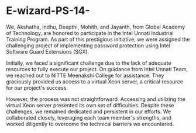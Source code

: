 # E-wizard-PS-14-
We, Akshatha, Indhu, Deepthi, Mohith, and Jayanth, from Global Academy of Technology, are honored to participate in the Intel Unnati Industrial Training Program. As part of this prestigious initiative, we were assigned the challenging project of implementing password protection using Intel Software Guard Extensions (SGX).

Initially, we faced a significant challenge due to the lack of adequate resources to fully execute our project. On guidance from Intel Unnati Team, we reached out to NITTE Meenakshi College for assistance. They graciously provided us access to a virtual Xeon server, a critical resource for our project's success.

However, the process was not straightforward. Accessing and utilizing the virtual Xeon server presented its own set of difficulties. Despite these challenges, we remained dedicated and persistent in our efforts. We collaborated closely, leveraging each team member's strengths, and worked diligently to overcome the technical barriers we encountered.

